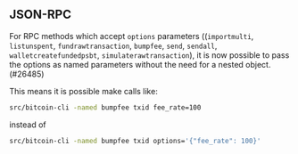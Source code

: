 JSON-RPC
---

For RPC methods which accept `options` parameters ((`importmulti`, `listunspent`, `fundrawtransaction`, `bumpfee`, `send`, `sendall`, `walletcreatefundedpsbt`, `simulaterawtransaction`), it is now possible to pass the options as named parameters without the need for a nested object. (#26485)

This means it is possible make calls like:

```sh
src/bitcoin-cli -named bumpfee txid fee_rate=100
```

instead of

```sh
src/bitcoin-cli -named bumpfee txid options='{"fee_rate": 100}'
```
